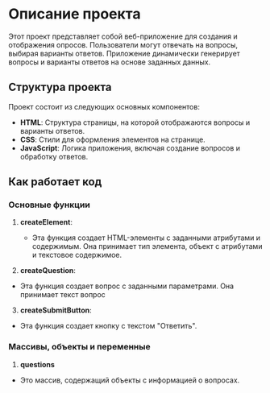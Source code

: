# Описание проекта

Этот проект представляет собой веб-приложение для создания и отображения опросов. Пользователи могут отвечать на вопросы, выбирая варианты ответов. Приложение динамически генерирует вопросы и варианты ответов на основе заданных данных.

## Структура проекта

Проект состоит из следующих основных компонентов:

- **HTML**: Структура страницы, на которой отображаются вопросы и варианты ответов.
- **CSS**: Стили для оформления элементов на странице.
- **JavaScript**: Логика приложения, включая создание вопросов и обработку ответов.

## Как работает код

### Основные функции

1. **createElement**: 
   - Эта функция создает HTML-элементы с заданными атрибутами и содержимым. Она принимает тип элемента, объект с атрибутами и текстовое содержимое.

2. **createQuestion**:
- Эта функция создает вопрос с заданными параметрами. Она принимает текст вопрос
3. **createSubmitButton**:
- Эта функция создает кнопку с текстом "Ответить".

### Массивы, объекты и переменные 
1. **questions**
- Это массив, содержащий объекты с информацией о вопросах. 
